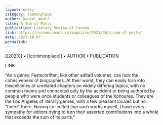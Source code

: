 ```yaml
---
layout: entry
category: commonplace
author: Daniel Woolf
title: A Sum of Parts
publication: Literary Review of Canada
link: https://reviewcanada.ca/magazine/2023/09/a-sum-of-parts/
date: 2023-10-07
permalink:
---
```


[[2023]] • [[commonplace]] • AUTHOR • PUBLICATION

LINK

"As a genre, Festschriften, like other edited volumes, can lack the cohesiveness of biographies. At their worst, they can easily turn into miscellanies of unrelated chapters on widely differing topics, with no common theme and connected only by the accident of being authored by people who were once students or colleagues of the honouree. They are the Los Angeles of literary genres, with a few pleasant locales but no "there" there. Having co-edited two such works myself, I have every sympathy for editors trying to turn their assorted contributions into a whole that exceeds the sum of its parts."
